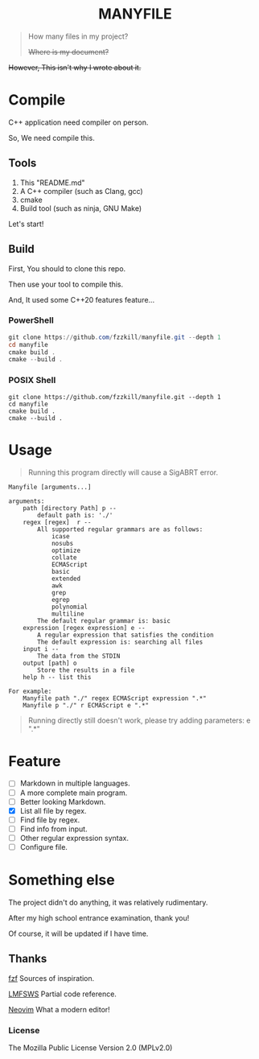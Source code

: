 # <center> MANYFILE </center>
> How many files in my project?
>
> ~~Where is my document?~~

~~However, This isn't why I wrote about it.~~

# Compile

C++ application need compiler on person.

So, We need compile this.

## Tools
1. This "README.md"
2. A C++ compiler (such as Clang, gcc)
3. cmake
4. Build tool (such as ninja, GNU Make)

Let's start!

## Build
First, You should to clone this repo.

Then use your tool to compile this.

And, It used some C++20 features feature...

### PowerShell

``` PowerShell
git clone https://github.com/fzzkill/manyfile.git --depth 1
cd manyfile
cmake build .
cmake --build .

```

### POSIX Shell

```Shell
git clone https://github.com/fzzkill/manyfile.git --depth 1
cd manyfile
cmake build .
cmake --build .
```

# Usage
> Running this program directly will cause a SigABRT error.

    Manyfile [arguments...]
    
    arguments:
        path [directory Path] p --
            default path is: './'
        regex [regex]  r --
            All supported regular grammars are as follows:
                icase
                nosubs
                optimize
                collate
                ECMAScript
                basic
                extended
                awk
                grep
                egrep
                polynomial
                multiline
            The default regular grammar is: basic
        expression [regex expression] e --
            A regular expression that satisfies the condition
            The default expression is: searching all files
        input i --
            The data from the STDIN
        output [path] o
            Store the results in a file
        help h -- list this

    For example:
        Manyfile path "./" regex ECMAScript expression ".*"
        Manyfile p "./" r ECMAScript e ".*"

> Running directly still doesn't work, please try adding parameters:
>   e ".*" 


# Feature
- [ ] Markdown in multiple languages.
- [ ] A more complete main program.
- [ ] Better looking Markdown.
- [x] List all file by regex.
- [ ] Find file by regex.
- [ ] Find info from input.
- [ ] Other regular expression syntax.
- [ ] Configure file.

# Something else

The project didn't do anything, it was relatively rudimentary.

After my high school entrance examination, thank you!

Of course, it will be updated if I have time.

## Thanks
[fzf](https://github.com/junegunn/fzf) Sources of inspiration.

[LMFSWS](https://github.com/Lone-Air/LMFSWS) Partial code reference.

[Neovim](neovim.io) What a modern editor!

### License
The Mozilla Public License Version 2.0 (MPLv2.0)
